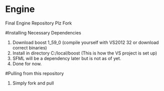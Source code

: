 # Engine
Final Engine Repository Plz Fork

#Installing Necessary Dependencies

1. Download boost 1_59_0 (compile yourself with VS2012 32 or download correct binaries)
2. Install in directory C:/local/boost<version> (This is how the VS project is set up)
3. SFML will be a dependency later but is not as of yet.
4. Done for now.

#Pulling from this repository

1. Simply fork and pull


